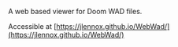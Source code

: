A web based viewer for Doom WAD files.

Accessible at [https://jlennox.github.io/WebWad/](https://jlennox.github.io/WebWad/)
